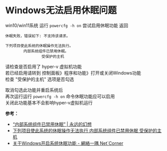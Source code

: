 # Windows无法启用休眠问题

win10/win11系统 运行 `powercfg -h on` 尝试启用休眠功能 返回  

```
休眠失败，错误如下: 不支持该请求。

下列项目使此系统的休眠操作无法执行。
        内部系统组件已禁用休眠。
                受保护的主机
````

请检查是否启用了 hyper-v 虚拟机功能  
若已经启用请转到 控制面板》程序和功能》打开或关闭Windows功能  
检查 "受保护的主机" 选项是否勾选  

取消勾选此功能并重启系统后  
再次运行运行 `powercfg -h on` 命令休眠功能应可以启用  
关闭此功能基本不会影响hyper-v虚拟机运行  

**参考：**  

* [“内部系统组件已禁用休眠” | 永远的幻想](https://xuanmanstein.wordpress.com/2009/09/19/%E2%80%9C%E5%86%85%E9%83%A8%E7%B3%BB%E7%BB%9F%E7%BB%84%E4%BB%B6%E5%B7%B2%E7%A6%81%E7%94%A8%E4%BC%91%E7%9C%A0%E2%80%9D/)
* [下列项目使此系统的休眠操作无法执行 内部系统组件已禁用休眠 受保护的主机](https://answers.microsoft.com/zh-hans/windows/forum/all/%E4%B8%8B%E5%88%97%E9%A1%B9%E7%9B%AE%E4%BD%BF/25521b20-eb74-4e5b-92dc-f93edea26e30)
* [关于Windows开启系统休眠功能 - 網絡一隅 Net`Corner](https://web.archive.org/web/20241203000436/https://cloud.sd.cn/guan-yu-Windows-kai-qi-xi-tong-xiu-mian-gong-neng)